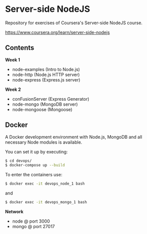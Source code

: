 # Server-side NodeJS
Repository for exercises of Coursera's Server-side NodeJS course.

https://www.coursera.org/learn/server-side-nodejs

## Contents

**Week 1**
- node-examples (Intro to Node.js)
- node-http     (Node.js HTTP server)
- node-express  (Express.js server)

**Week 2**
- conFusionServer (Express Generator)
- node-mongo      (MongoDB server)
- node-mongoose   (Mongoose)

## Docker
A Docker development environment with Node.js, MongoDB and all necessary Node modules is available.

You can set it up by executing:

```bash
$ cd devops/
$ docker-compose up --build
```

To enter the containers use:

```bash
$ docker exec -it devops_node_1 bash
```
and
```bash
$ docker exec -it devops_mongo_1 bash
```

**Network**
- node  @ port 3000 
- mongo @ port 27017
